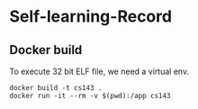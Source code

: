# Self-learning-Record

## Docker build
To execute 32 bit ELF file, we need a virtual env. 
```shell
docker build -t cs143 .
docker run -it --rm -v $(pwd):/app cs143
```
